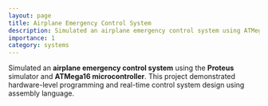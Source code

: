 ```yaml
---
layout: page
title: Airplane Emergency Control System
description: Simulated an airplane emergency control system using ATMega16 in Proteus.
importance: 1
category: systems
---
```


Simulated an **airplane emergency control system** using the **Proteus** simulator and **ATMega16 microcontroller**. This project demonstrated hardware-level programming and real-time control system design using assembly language.
